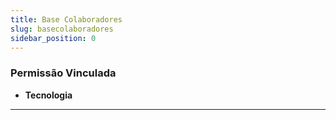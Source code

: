 ```yaml
---
title: Base Colaboradores
slug: basecolaboradores
sidebar_position: 0
---
```

### Permissão Vinculada

- **Tecnologia**
---
## 